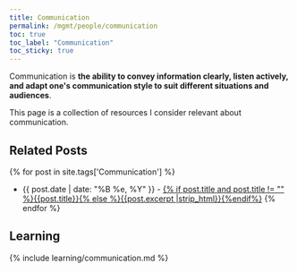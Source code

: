 ```yaml
---
title: Communication
permalink: /mgmt/people/communication
toc: true
toc_label: "Communication"
toc_sticky: true
---
```


Communication is **the ability to convey information clearly, listen actively, and adapt one's communication style to suit different situations and audiences**.

This page is a collection of resources I consider relevant about communication.

## Related Posts

{% for post in site.tags['Communication'] %}
- {{ post.date | date: "%B %e, %Y" }} - <a href="{{ site.baseurl }}{{ post.url }}">{% if post.title and post.title != "" %}{{post.title}}{% else %}{{post.excerpt |strip_html}}{%endif%}</a>
{% endfor %}

## Learning

{% include learning/communication.md %}